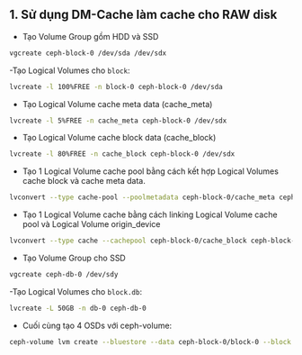 ## 1. Sử dụng DM-Cache làm cache cho RAW disk
- Tạo Volume Group gồm HDD và SSD
```sh
vgcreate ceph-block-0 /dev/sda /dev/sdx
```
-Tạo Logical Volumes cho `block`:
```sh
lvcreate -l 100%FREE -n block-0 ceph-block-0 /dev/sda
```
- Tạo Logical Volume cache meta data (cache_meta)
```sh
lvcreate -l 5%FREE -n cache_meta ceph-block-0 /dev/sdx
```
- Tạo Logical Volume cache block data (cache_block)
```sh
lvcreate -l 80%FREE -n cache_block ceph-block-0 /dev/sdx
```
- Tạo 1 Logical Volume cache pool bằng cách kết hợp Logical Volumes cache block và cache meta data.
```sh
lvconvert --type cache-pool --poolmetadata ceph-block-0/cache_meta ceph-block-0/cache_block
```
- Tạo 1 Logical Volume cache bằng cách linking Logical Volume cache pool và Logical Volume origin_device
```sh
lvconvert --type cache --cachepool ceph-block-0/cache_block ceph-block-0/block-0
```
- Tạo Volume Group cho SSD
```sh
vgcreate ceph-db-0 /dev/sdy
```
-Tạo Logical Volumes cho `block.db`:
```sh
lvcreate -L 50GB -n db-0 ceph-db-0
```
- Cuối cùng tạo 4 OSDs với ceph-volume:
```sh
ceph-volume lvm create --bluestore --data ceph-block-0/block-0 --block.db ceph-db-0/db-0
```

